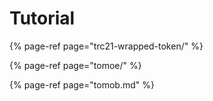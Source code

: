 # Tutorial

{% page-ref page="trc21-wrapped-token/" %}

{% page-ref page="tomoe/" %}

{% page-ref page="tomob.md" %}



